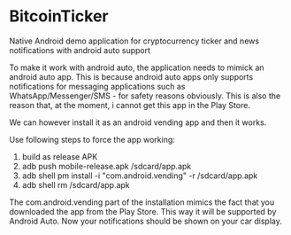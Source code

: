 # BitcoinTicker
Native Android demo application for cryptocurrency ticker and news notifications with android auto support

To make it work with android auto, the application needs to mimick an android auto app. This is because android auto apps only supports notifications for messaging applications such as WhatsApp/Messenger/SMS - for safety reasons obviously. This is also the reason that, at the moment, i cannot get this app in the Play Store. 

We can however install it as an android vending app and then it works. 

Use following steps to force the app working:

1) build as release APK
2) adb push mobile-release.apk /sdcard/app.apk
3) adb shell pm install -i "com.android.vending" -r /sdcard/app.apk
4) adb shell rm /sdcard/app.apk

The com.android.vending part of the installation mimics the fact that you downloaded the app from the Play Store. This way it will be supported by Android Auto. Now your notifications should be shown on your car display.
